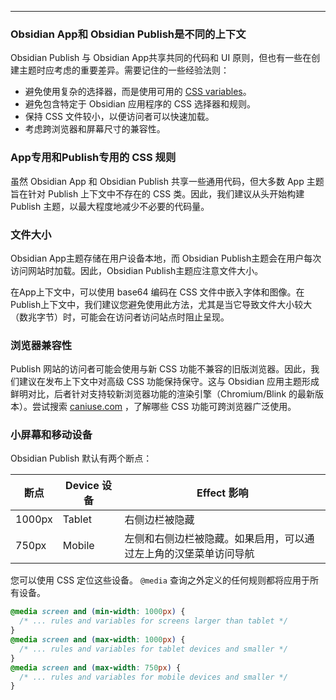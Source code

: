 
---
### Obsidian App和 Obsidian Publish是不同的上下文

Obsidian Publish 与 Obsidian App共享共同的代码和 UI 原则，但也有一些在创建主题时应考虑的重要差异。需要记住的一些经验法则：

- 避免使用复杂的选择器，而是使用可用的 [CSS variables](https://docs.obsidian.md/Reference/CSS+variables/CSS+variables)。
- 避免包含特定于 Obsidian 应用程序的 CSS 选择器和规则。
- 保持 CSS 文件较小，以便访问者可以快速加载。
- 考虑跨浏览器和屏幕尺寸的兼容性。

### App专用和Publish专用的 CSS 规则

虽然 Obsidian App 和 Obsidian Publish 共享一些通用代码，但大多数 App 主题旨在针对 Publish 上下文中不存在的 CSS 类。因此，我们建议从头开始构建 Publish 主题，以最大程度地减少不必要的代码量。

### 文件大小

Obsidian App主题存储在用户设备本地，而 Obsidian Publish主题会在用户每次访问网站时加载。因此，Obsidian Publish主题应注意文件大小。

在App上下文中，可以使用 base64 编码在 CSS 文件中嵌入字体和图像。在Publish上下文中，我们建议您避免使用此方法，尤其是当它导致文件大小较大（数兆字节）时，可能会在访问者访问站点时阻止呈现。

### 浏览器兼容性

Publish 网站的访问者可能会使用与新 CSS 功能不兼容的旧版浏览器。因此，我们建议在发布上下文中对高级 CSS 功能保持保守。这与 Obsidian 应用主题形成鲜明对比，后者针对支持较新浏览器功能的渲染引擎（Chromium/Blink 的最新版本）。尝试搜索 [caniuse.com](https://caniuse.com/) ，了解哪些 CSS 功能可跨浏览器广泛使用。

### 小屏幕和移动设备

Obsidian Publish 默认有两个断点：

|断点 |Device 设备|Effect 影响|
|---|---|---|
|1000px |Tablet |右侧边栏被隐藏 |
|750px |Mobile |左侧和右侧边栏被隐藏。如果启用，可以通过左上角的汉堡菜单访问导航 |

您可以使用 CSS 定位这些设备。 `@media` 查询之外定义的任何规则都将应用于所有设备。

```css
@media screen and (min-width: 1000px) {
  /* ... rules and variables for screens larger than tablet */
}
@media screen and (max-width: 1000px) {
  /* ... rules and variables for tablet devices and smaller */
}
@media screen and (max-width: 750px) {
  /* ... rules and variables for mobile devices and smaller */
}
```